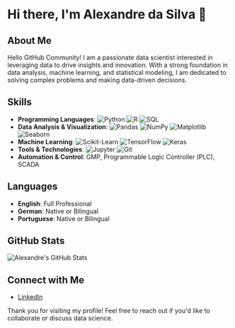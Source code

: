 # Hi there, I'm Alexandre da Silva 👋

## About Me
Hello GitHub Community!
I am a passionate data scientist interested in leveraging data to drive insights and innovation. With a strong foundation in data analysis, machine learning, and statistical modeling, I am dedicated to solving complex problems and making data-driven decisions.


## Skills
- **Programming Languages**: ![Python](https://img.shields.io/badge/-Python-black?style=flat-square&logo=python) ![R](https://img.shields.io/badge/-R-black?style=flat-square&logo=r) ![SQL](https://img.shields.io/badge/-SQL-black?style=flat-square&logo=postgresql)
- **Data Analysis & Visualization**: ![Pandas](https://img.shields.io/badge/-Pandas-black?style=flat-square&logo=pandas) ![NumPy](https://img.shields.io/badge/-NumPy-black?style=flat-square&logo=numpy) ![Matplotlib](https://img.shields.io/badge/-Matplotlib-black?style=flat-square&logo=matplotlib) ![Seaborn](https://img.shields.io/badge/-Seaborn-black?style=flat-square&logo=seaborn)
- **Machine Learning**: ![Scikit-Learn](https://img.shields.io/badge/-Scikit--Learn-black?style=flat-square&logo=scikit-learn) ![TensorFlow](https://img.shields.io/badge/-TensorFlow-black?style=flat-square&logo=tensorflow) ![Keras](https://img.shields.io/badge/-Keras-black?style=flat-square&logo=keras)
- **Tools & Technologies**: ![Jupyter](https://img.shields.io/badge/-Jupyter-black?style=flat-square&logo=jupyter) ![Git](https://img.shields.io/badge/-Git-black?style=flat-square&logo=git) 
- **Automation & Control**: GMP, Programmable Logic Controller (PLC), SCADA


## Languages
- **English**: Full Professional
- **German**: Native or Bilingual
- **Portuguese**: Native or Bilingual



## GitHub Stats
![Alexandre's GitHub Stats](https://github-readme-stats.vercel.app/api?username=dataminer33&show_icons=true)

## Connect with Me
- [LinkedIn](https://www.linkedin.com/in/alexandre-da-silva-5a4000154)

Thank you for visiting my profile! Feel free to reach out if you'd like to collaborate or discuss data science.
